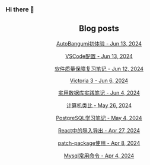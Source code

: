 ### Hi there 👋

<!--
**EuDs63/EuDs63** is a ✨ _special_ ✨ repository because its `README.md` (this file) appears on your GitHub profile.

Here are some ideas to get you started:

- 🔭 I’m currently working on ...
- 🌱 I’m currently learning ...
- 👯 I’m looking to collaborate on ...
- 🤔 I’m looking for help with ...
- 💬 Ask me about ...
- 📫 How to reach me: ...
- 😄 Pronouns: ...
- ⚡ Fun fact: ...
-->

<h2 align="center">Blog posts</h2>
<!-- BLOG-POST-LIST:START --><p align="center"><a href= https://ds63.eu.org/2024/first-experience-of-autobangumi/ > AutoBangumi初体验 - Jun 13, 2024 </a></p><p align="center"><a href= https://ds63.eu.org/2024/vscode%E9%85%8D%E7%BD%AE/ > VSCode配置 - Jun 13, 2024 </a></p><p align="center"><a href= https://ds63.eu.org/2024/learn-software-quality-assurance/ > 软件质量保障复习笔记 - Jun 12, 2024 </a></p><p align="center"><a href= https://ds63.eu.org/2024/victoria-3/ > Victoria 3 - Jun 6, 2024 </a></p><p align="center"><a href= https://ds63.eu.org/2024/dive-into-oracle/ > 实用数据库实践笔记 - Jun 4, 2024 </a></p><p align="center"><a href= https://ds63.eu.org/2024/analogy-in-computer/ > 计算机类比 - May 26, 2024 </a></p><p align="center"><a href= https://ds63.eu.org/2024/learn_postgre/ > PostgreSQL学习笔记 - May 4, 2024 </a></p><p align="center"><a href= https://ds63.eu.org/2024/import-and-export-in-react/ > React中的导入导出 - Apr 27, 2024 </a></p><p align="center"><a href= https://ds63.eu.org/2024/the-use-of-patch-package/ > patch-package使用 - Apr 8, 2024 </a></p><p align="center"><a href= https://ds63.eu.org/2024/mysql_cheatsheet/ > Mysql常用命令 - Apr 4, 2024 </a></p><!-- BLOG-POST-LIST:END -->
